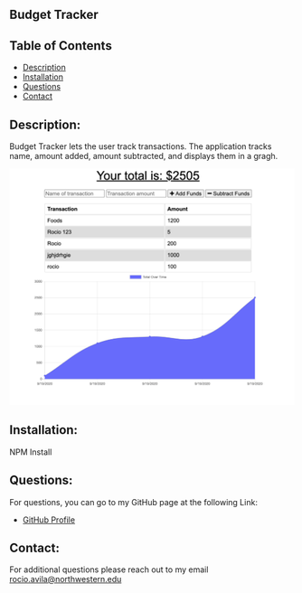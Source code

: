 ## Budget Tracker

 ## Table of Contents
- [Description](#description)
- [Installation](#installation)
- [Questions](#contact)
- [Contact](#contact)

 ## Description:
 
 Budget Tracker lets the user track transactions. The application tracks name, amount added, amount subtracted, and displays them in a gragh. 
  
 ![picture](BudgetTracker.png)

 ## Installation:
   NPM Install

 ## Questions:
   For questions, you can go to my GitHub page at the following Link:

   - [GitHub Profile](https://github.com/DewdropStudio)

 ## Contact:
   For additional questions please reach out to my email rocio.avila@northwestern.edu
